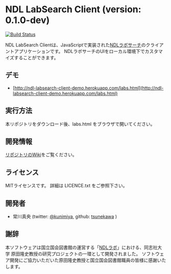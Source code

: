 NDL LabSearch Client (version: 0.1.0-dev)
===================================

[![Build Status](https://travis-ci.org/ineku2/ndl-labsearch-client.svg?branch=develop)](https://travis-ci.org/ineku2/ndl-labsearch-client)

NDL LabSearch Clientは、JavaScriptで実装された[NDLラボサーチ](http://lab.kn.ndl.go.jp/ndls/labs.html)のクライアントアプリケーションです。
NDLラボサーチのUIをローカル環境下でカスタマイズすることができます。

## デモ

- [http://ndl-labsearch-client-demo.herokuapp.com/labs.html](http://ndl-labsearch-client-demo.herokuapp.com/labs.html)

## 実行方法
本リポジトリをダウンロード後、labs.html をブラウザで開いてください。

## 開発情報
[リポジトリのWiki](https://github.com/ineku2/ndl-labsearch-client/wiki)をご覧ください。

## ライセンス
MITライセンスです。
詳細は LICENCE.txt をご参照下さい。

## 開発者
* 常川真央 (twitter: [@kunimiya](http://twitter.com/kunimiya/), github: [tsunekawa](https://github.com/tsunekawa) )

## 謝辞
本ソフトウェアは国立国会図書館の運営する「[NDLラボ](http://lab.kn.ndl.go.jp/cms/)」における、同志社大学 原田隆史教授の研究プロジェクトの一環として開発されました。
ソフトウェア開発にご協力いただいた原田隆史教授と国立国会図書館職員の皆様に感謝いたします。
